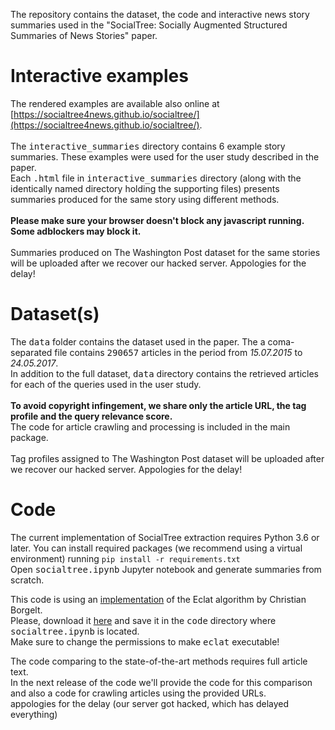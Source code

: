 The repository contains the dataset, the code and interactive news story summaries used in the "SocialTree: Socially Augmented Structured Summaries of News Stories" paper.

# Interactive examples
The rendered examples are available also online at [https://socialtree4news.github.io/socialtree/](https://socialtree4news.github.io/socialtree/).
<br>
<br>
The <tt>interactive_summaries</tt> directory contains 6 example story summaries. These examples were used for the user study described in the paper.
<br>
Each <tt>.html</tt> file in <tt>interactive_summaries</tt> directory (along with the identically named directory holding the supporting files) presents summaries produced for the same story using different methods.
<br>
<br>
<b>Please make sure your browser doesn't block any javascript running. Some adblockers may block it.</b>
<br>
<br>
Summaries produced on The Washington Post dataset for the same stories will be uploaded after we recover our hacked server. Appologies for the delay!

# Dataset(s)
The <tt>data</tt> folder contains the dataset used in the paper.
The a coma-separated file contains <tt>290657</tt> articles in the period from <i>15.07.2015</i> to <i>24.05.2017</i>.
<br>
In addition to the full dataset, <tt>data</tt> directory contains the retrieved articles for each of the queries used in the user study.
<br>
<br>
<b>To avoid copyright infingement, we share only the article URL, the tag profile and the query relevance score.</b>
<br>
The code for article crawling and processing is included in the main package.
<br>
<br>
Tag profiles assigned to The Washington Post dataset will be uploaded after we recover our hacked server. Appologies for the delay!

# Code
The current implementation of SocialTree extraction requires Python 3.6 or later. 
You can install required packages (we recommend using a virtual environment) running 
```pip install -r requirements.txt```
<br>
Open <tt>socialtree.ipynb</tt> Jupyter notebook and generate summaries from scratch.


This code is using an [implementation](http://www.borgelt.net/eclat.html) of the Eclat algorithm by Christian Borgelt.
<br>
Please, download it [here](http://www.borgelt.net/bin64/eclat) and save it in the <tt>code</tt> directory where <tt>socialtree.ipynb</tt> is located.
<br>
Make sure to change the permissions to make <tt>eclat</tt> executable!


The code comparing to the state-of-the-art methods requires full article text.
<br>
In the next release of the code we'll provide the code for this comparison and also a code for crawling articles using the provided URLs.
<br>
appologies for the delay (our server got hacked, which has delayed everything)

